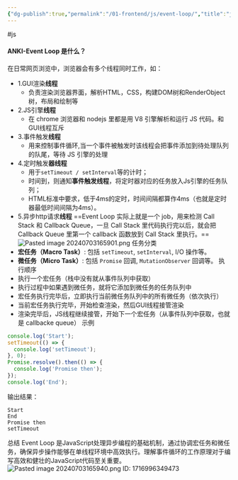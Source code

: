 ```yaml
---
{"dg-publish":true,"permalink":"/01-frontend/js/event-loop/","title":"js中事件循环是什么？","created":"2024-08-07T13:26:34.952+08:00","updated":"2024-08-07T13:25:40.000+08:00"}
---
```


#js
#### ANKI-Event Loop 是什么？
在日常网页浏览中，浏览器会有多个线程同时工作，如：
- 1.GUI渲染**线程**
	- 负责渲染浏览器界面，解析HTML，CSS，构建DOM树和RenderObject树，布局和绘制等
- 2.JS引擎**线程**
	- 在 chrome 浏览器和 nodejs 里都是用 V8 引擎解析和运行 JS 代码。和GUI线程互斥
- 3.事件触发**线程**
	- 用来控制事件循环,当一个事件被触发时该线程会把事件添加到待处理队列的队尾，等待 JS 引擎的处理
- 4.定时触发**器线程**
	- 用于`setTimeout / setInterval`等的计时；
	+ 时间到，则通知**事件触发线程**，将定时器对应的任务放入Js引擎的任务队列；
	+  HTML标准中要求，低于4ms的定时，时间间隔都算作4ms（也就是定时器最低时间间隔为4ms）。
- 5.异步http请求**线程**
==Event Loop 实际上就是一个 job，用来检测 Call Stack 和 Callback Queue，一旦 Call Stack 里代码执行完以后，就会把 Callback Queue 里第一个 callback 函数放到 Call Stack 里执行。==
![Pasted image 20240703165901.png](/img/user/Pasted%20image%2020240703165901.png)
任务分类
- **宏任务（Macro Task）**: 包括 `setTimeout`, `setInterval`, I/O 操作等。
- **微任务（Micro Task）**: 包括 `Promise` 回调, `MutationObserver` 回调等。
执行顺序
- 执行一个宏任务（栈中没有就从事件队列中获取）
- 执行过程中如果遇到微任务，就将它添加到微任务的任务队列中
- 宏任务执行完毕后，立即执行当前微任务队列中的所有微任务（依次执行）
- 当前宏任务执行完毕，开始检查渲染，然后GUI线程接管渲染
- 渲染完毕后，JS线程继续接管，开始下一个宏任务（从事件队列中获取，也就是 callbacke queue）
示例
```javascript
console.log('Start');
setTimeout(() => {
  console.log('setTimeout');
}, 0);
Promise.resolve().then(() => {
  console.log('Promise then');
});
console.log('End');
```
输出结果：
```
Start
End
Promise then
setTimeout
```
总结
Event Loop 是JavaScript处理异步编程的基础机制，通过协调宏任务和微任务，确保异步操作能够在单线程环境中高效执行。理解事件循环的工作原理对于编写高效和健壮的JavaScript代码至关重要。
![Pasted image 20240703165940.png](/img/user/Pasted%20image%2020240703165940.png)
ID: 1716996349473
